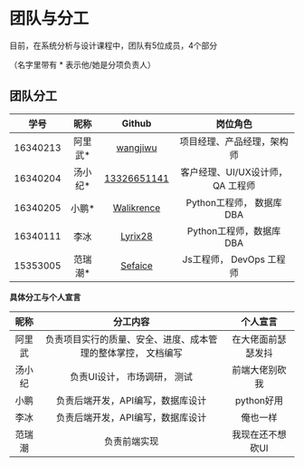 

# 团队与分工

目前，在系统分析与设计课程中，团队有5位成员，4个部分


（名字里带有 * 表示他/她是分项负责人）

## 团队分工

|学号|昵称|Github|岗位角色|
|:--:|:--:|:--:|:--:|
|16340213|阿里武*|[wangjiwu](https://github.com/wangjiwu)|项目经理、产品经理，架构师|
|16340204|汤小纪*|[13326651141](https://github.com/13326651141)|客户经理、UI/UX设计师，QA 工程师|
|16340205|小鹏*|[Walikrence](https://github.com/Walikrence)|Python工程师， 数据库DBA|
|16340111|李冰|[Lyrix28](https://github.com/Lyrix28)|Python工程师，数据库DBA|
|15353005|范瑞潮*|[Sefaice](https://github.com/Sefaice)|Js工程师， DevOps 工程师|



**具体分工与个人宣言**

|昵称|分工内容|个人宣言|
|:--:|:--:|:--:|
|阿里武|负责项目实行的质量、安全、进度、成本管理的整体掌控， 文档编写|在大佬面前瑟瑟发抖|
|汤小纪|负责UI设计， 市场调研， 测试|前端大佬别砍我|
|小鹏|负责后端开发，API编写，数据库设计|python好用|
|李冰|负责后端开发，API编写，数据库设计|俺也一样|
|范瑞潮|负责前端实现|我现在还不想砍UI|